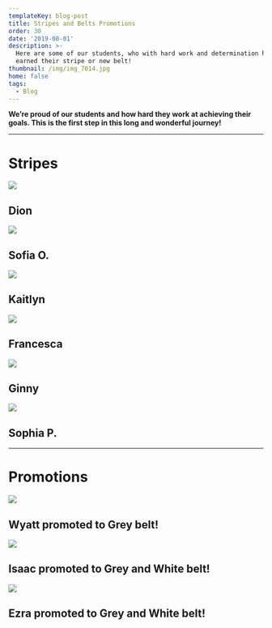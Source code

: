 ```yaml
---
templateKey: blog-post
title: Stripes and Belts Promotions
order: 30
date: '2019-08-01'
description: >-
  Here are some of our students, who with hard work and determination have
  earned their stripe or new belt!
thumbnail: /img/img_7014.jpg
home: false
tags:
  - Blog
---
```

**We’re proud of our students and how hard they work at achieving their goals. This is the first step in this long and wonderful journey!**

- - -

# Stripes

![](/img/dsc00244.jpg)

## Dion

![](/img/dsc00240.jpg)

## Sofia O.

![](/img/dsc00235.jpg)

## Kaitlyn

![](/img/img_8398.jpg)

## **Francesca**

![](/img/img_8394.jpg)

## Ginny

![](/img/img_8400.jpg)

## Sophia P.

- - -

# **Promotions**

![](/img/dsc00254.jpg)

## Wyatt promoted to Grey belt!

![](/img/1576706125_tmp_dsc09866.jpg)

## Isaac promoted to Grey and White belt!

![](/img/dsc09873.jpg)

## Ezra promoted to Grey and White belt!
